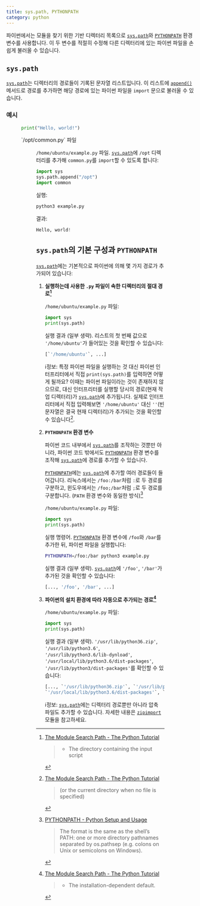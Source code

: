 ```yaml
---
title: sys.path, PYTHONPATH
category: python
---
```


파이썬에서는 모듈을 찾기 위한 기반 디렉터리 목록으로 [`sys.path`]와 [`PYTHONPATH`] 환경 변수를 사용합니다. 이 두 변수를 적절히 수정해 다른 디렉터리에 있는 파이썬 파일을 손쉽게 불러올 수 있습니다.

[`sys.path`]: https://docs.python.org/3/library/sys.html#sys.path

[`PYTHONPATH`]: https://docs.python.org/3/using/cmdline.html#envvar-PYTHONPATH

## `sys.path`

[`sys.path`]는 디렉터리의 경로들이 기록된 문자열 리스트입니다. 이 리스트에 [`append()`] 메서드로 경로를 추가하면 해당 경로에 있는 파이썬 파일을 `import` 문으로 불러올 수 있습니다.

[`append()`]: https://docs.python.org/3/tutorial/datastructures.html#more-on-lists

### 예시

<figure>
    
```py
print("Hello, world!")
```

<figcaption>`/opt/common.py` 파일</figcaption>
<figure>

`/home/ubuntu/example.py` 파일. [`sys.path`]에 `/opt` 디렉터리를 추가해 `common.py`를 `import`할 수 있도록 합니다:

```py
import sys
sys.path.append("/opt")
import common
```

실행:

```sh
python3 example.py
```

결과:

```py
Hello, world!
```

## `sys.path`의 기본 구성과 `PYTHONPATH`

[`sys.path`]에는 기본적으로 파이썬에 의해 몇 가지 경로가 추가되어 있습니다:

1. **실행하는데 사용한 `.py` 파일이 속한 디렉터리의 절대 경로[^the-module-search-path-1]**

    `/home/ubuntu/example.py` 파일:
    
    ```py
    import sys
    print(sys.path)
    ```
    
    실행 결과 (일부 생략). 리스트의 첫 번째 값으로 `'/home/ubuntu'`가 들어있는 것을 확인할 수 있습니다:
    
    ```py
    [`'/home/ubuntu'`, ...]
    ```

    ℹ️정보: 특정 파이썬 파일을 실행하는 것 대신 파이썬 인터프리터에서 직접 `print(sys.path)`를 입력하면 어떻게 될까요? 이때는 파이썬 파일이라는 것이 존재하지 않으므로, 대신 인터프리터를 실행할 당시의 경로(현재 작업 디렉터리)가 [`sys.path`]에 추가됩니다. 실제로 인터프리터에서 직접 입력해보면 `'/home/ubuntu'` 대신 `''`(빈 문자열은 결국 현재 디렉터리)가 추가되는 것을 확인할 수 있습니다[^the-module-search-path-1-current-directory].
  
2. **`PYTHONPATH` 환경 변수**

    파이썬 코드 내부에서 [`sys.path`]를 조작하는 것뿐만 아니라, 파이썬 코드 밖에서도 [`PYTHONPATH`] 환경 변수를 조작해 [`sys.path`]에 경로를 추가할 수 있습니다.

    [`PYTHONPATH`]에는 [`sys.path`]에 추가할 여러 경로들이 들어갑니다. 리눅스에서는 `/foo:/bar`처럼 `:`로 두 경로를 구분하고, 윈도우에서는 `/foo;/bar`처럼 `;`로 두 경로를 구분합니다. (`PATH` 환경 변수와 동일한 방식)[^pythonpath-format]

    `/home/ubuntu/example.py` 파일:
    
    ```py
    import sys
    print(sys.path)
    ```

    실행 명령어. [`PYTHONPATH`] 환경 변수에 `/foo`와 `/bar`를 추가한 뒤, 파이썬 파일을 실행합니다:

    ```sh
    PYTHONPATH=/foo:/bar python3 example.py
    ```

    실행 결과 (일부 생략). [`sys.path`]에 `'/foo'`, `'/bar'`가 추가된 것을 확인할 수 있습니다:

    ```py
    [..., '/foo', '/bar', ...]
    ```

3. **파이썬의 설치 환경에 따라 자동으로 추가되는 경로[^the-module-search-path-2]**

    `/home/ubuntu/example.py` 파일:
    
    ```py
    import sys
    print(sys.path)
    ```

    실행 결과 (일부 생략). `'/usr/lib/python36.zip'`, `'/usr/lib/python3.6'`, `'/usr/lib/python3.6/lib-dynload'`, `'/usr/local/lib/python3.6/dist-packages'`, `'/usr/lib/python3/dist-packages'`를 확인할 수 있습니다:

    ```py
    [..., `'/usr/lib/python36.zip'`, `'/usr/lib/python3.6'`, `'/usr/lib/python3.6/lib-dynload'`,
    `'/usr/local/lib/python3.6/dist-packages'`, `'/usr/lib/python3/dist-packages'`]
    ```

    ℹ️정보: [`sys.path`]에는 디렉터리 경로뿐만 아니라 압축 파일도 추가할 수 있습니다. 자세한 내용은 [`zipimport`](https://docs.python.org/3/library/zipimport.html) 모듈을 참고하세요.
    
[^the-module-search-path-1]: [The Module Search Path - The Python Tutorial](https://docs.python.org/3/tutorial/modules.html#the-module-search-path)

    > - The directory containing the input script
    

[^the-module-search-path-1-current-directory]: [The Module Search Path - The Python Tutorial](https://docs.python.org/3/tutorial/modules.html#the-module-search-path)

    > (or the current directory when no file is specified)

[^pythonpath-format]: [PYTHONPATH - Python Setup and Usage](https://docs.python.org/3/using/cmdline.html#envvar-PYTHONPATH)

    > The format is the same as the shell’s PATH: one or more directory pathnames separated by os.pathsep (e.g. colons on Unix or semicolons on Windows).

[^the-module-search-path-2]: [The Module Search Path - The Python Tutorial](https://docs.python.org/3/tutorial/modules.html#the-module-search-path)

    > - The installation-dependent default.

